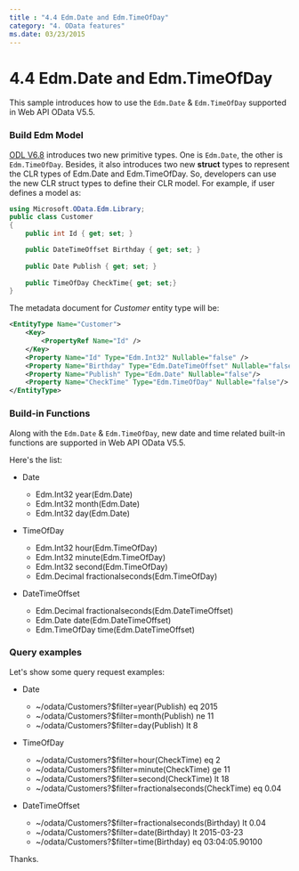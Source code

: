 ```yaml
---
title : "4.4 Edm.Date and Edm.TimeOfDay"
category: "4. OData features"
ms.date: 03/23/2015
---
```

# 4.4 Edm.Date and Edm.TimeOfDay

This sample introduces how to use the `Edm.Date` & `Edm.TimeOfDay` supported in Web API OData V5.5.

### Build Edm Model
[ODL V6.8](https://www.nuget.org/packages/Microsoft.OData.Core/6.8.0) introduces two new primitive types. One is `Edm.Date`, the other is `Edm.TimeOfDay`. Besides, it also introduces two new **struct** types to represent the CLR types of Edm.Date and Edm.TimeOfDay.
 So, developers can use the new CLR struct types to define their CLR model.
For example, if user defines a model as:

```C#
using Microsoft.OData.Edm.Library;
public class Customer
{
    public int Id { get; set; }

    public DateTimeOffset Birthday { get; set; }
    
    public Date Publish { get; set; }
    
    public TimeOfDay CheckTime{ get; set;}
}
```

The metadata document for *Customer* entity type will be:

```XML
<EntityType Name="Customer">
    <Key>
        <PropertyRef Name="Id" />
    </Key>
    <Property Name="Id" Type="Edm.Int32" Nullable="false" />
    <Property Name="Birthday" Type="Edm.DateTimeOffset" Nullable="false" />
    <Property Name="Publish" Type="Edm.Date" Nullable="false"/>
    <Property Name="CheckTime" Type="Edm.TimeOfDay" Nullable="false"/>
</EntityType>
```

### Build-in Functions

Along with the `Edm.Date` & `Edm.TimeOfDay`, new date and time related built-in functions are supported in Web API OData V5.5.

Here's the list:

* Date
  - Edm.Int32 year(Edm.Date)
  - Edm.Int32 month(Edm.Date)
  - Edm.Int32 day(Edm.Date)

* TimeOfDay
  - Edm.Int32 hour(Edm.TimeOfDay)
  - Edm.Int32 minute(Edm.TimeOfDay)
  - Edm.Int32 second(Edm.TimeOfDay)
  - Edm.Decimal fractionalseconds(Edm.TimeOfDay)

* DateTimeOffset
  - Edm.Decimal fractionalseconds(Edm.DateTimeOffset)
  - Edm.Date date(Edm.DateTimeOffset)
  - Edm.TimeOfDay time(Edm.DateTimeOffset)

### Query examples 
Let's show some query request examples:

* Date
  - ~/odata/Customers?$filter=year(Publish) eq 2015
  - ~/odata/Customers?$filter=month(Publish) ne 11
  - ~/odata/Customers?$filter=day(Publish) lt 8

* TimeOfDay
  - ~/odata/Customers?$filter=hour(CheckTime) eq 2
  - ~/odata/Customers?$filter=minute(CheckTime) ge 11
  - ~/odata/Customers?$filter=second(CheckTime) lt 18
  - ~/odata/Customers?$filter=fractionalseconds(CheckTime) eq 0.04

* DateTimeOffset
  - ~/odata/Customers?$filter=fractionalseconds(Birthday) lt 0.04
  - ~/odata/Customers?$filter=date(Birthday) lt 2015-03-23
  - ~/odata/Customers?$filter=time(Birthday) eq 03:04:05.90100

Thanks.
